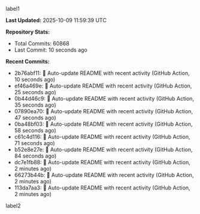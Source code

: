 
label1 
<!-- ACTIVITY_START -->
**Last Updated:** 2025-10-09 11:59:39 UTC

**Repository Stats:**
- Total Commits: 60868
- Last Commit: 10 seconds ago

**Recent Commits:**
- 2b76abf11: 🤖 Auto-update README with recent activity (GitHub Action, 10 seconds ago)
- ef46a469e: 🤖 Auto-update README with recent activity (GitHub Action, 25 seconds ago)
- 0b44d46c9: 🤖 Auto-update README with recent activity (GitHub Action, 35 seconds ago)
- 07890ea70: 🤖 Auto-update README with recent activity (GitHub Action, 47 seconds ago)
- 0ba48bf03: 🤖 Auto-update README with recent activity (GitHub Action, 58 seconds ago)
- c61c4d116: 🤖 Auto-update README with recent activity (GitHub Action, 71 seconds ago)
- b52e8e27e: 🤖 Auto-update README with recent activity (GitHub Action, 84 seconds ago)
- dc7e1fb88: 🤖 Auto-update README with recent activity (GitHub Action, 2 minutes ago)
- 66273b44b: 🤖 Auto-update README with recent activity (GitHub Action, 2 minutes ago)
- 113da7aa3: 🤖 Auto-update README with recent activity (GitHub Action, 2 minutes ago)
<!-- ACTIVITY_END -->

label2
